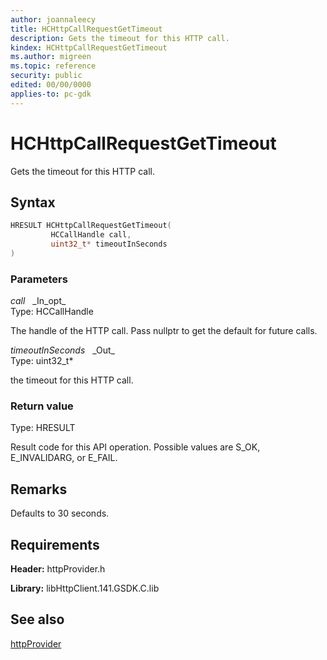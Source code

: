 ```yaml
---
author: joannaleecy
title: HCHttpCallRequestGetTimeout
description: Gets the timeout for this HTTP call.
kindex: HCHttpCallRequestGetTimeout
ms.author: migreen
ms.topic: reference
security: public
edited: 00/00/0000
applies-to: pc-gdk
---
```


# HCHttpCallRequestGetTimeout  

Gets the timeout for this HTTP call.  

## Syntax  
  
```cpp
HRESULT HCHttpCallRequestGetTimeout(  
         HCCallHandle call,  
         uint32_t* timeoutInSeconds  
)  
```  
  
### Parameters  
  
*call* &nbsp;&nbsp;\_In\_opt\_  
Type: HCCallHandle  
  
The handle of the HTTP call. Pass nullptr to get the default for future calls.  
  
*timeoutInSeconds* &nbsp;&nbsp;\_Out\_  
Type: uint32_t*  
  
the timeout for this HTTP call.  
  
  
### Return value  
Type: HRESULT
  
Result code for this API operation. Possible values are S_OK, E_INVALIDARG, or E_FAIL.
  
## Remarks  
  
Defaults to 30 seconds.
  
## Requirements  
  
**Header:** httpProvider.h
  
**Library:** libHttpClient.141.GSDK.C.lib
  
## See also  
[httpProvider](../httpprovider_members.md)  
  
  